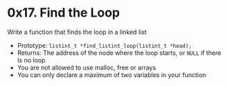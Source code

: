 # 0x17. Find the Loop
Write a function that finds the loop in a linked list
- Prototype: `listint_t *find_listint_loop(listint_t *head);`
- Returns: The address of the node where the loop starts, or `NULL` if there is no loop
- You are not allowed to use malloc, free or arrays
- You can only declare a maximum of two variables in your function
